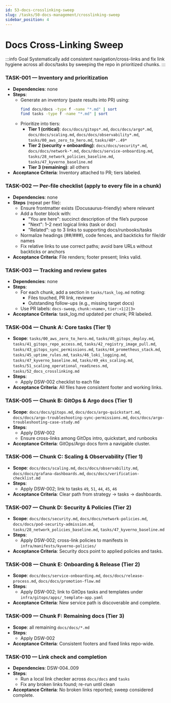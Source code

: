 ```yaml
---
id: 53-docs-crosslinking-sweep
slug: /tasks/50-docs-management/crosslinking-sweep
sidebar_position: 4
---
```


# Docs Cross-Linking Sweep

:::info Goal Systematically add consistent navigation/cross-links and fix link hygiene across all docs/tasks by sweeping the repo in prioritized chunks. :::

### TASK-001 — Inventory and prioritization

- **Dependencies**: none
- **Steps**:
  - Generate an inventory (paste results into PR) using:
    ```bash title="Generate Inventory"
    find docs/docs -type f -name "*.md" | sort
    find tasks -type f -name "*.md" | sort
    ```
  - Prioritize into tiers:
    - **Tier 1 (critical)**: `docs/docs/gitops*.md`, `docs/docs/argo*.md`, `docs/docs/scaling.md`, `docs/docs/observability*.md`, `tasks/00_aws_zero_to_hero.md`, `tasks/40*..49*`
    - **Tier 2 (security + onboarding)**: `docs/docs/security*.md`, `docs/docs/network-*.md`, `docs/docs/service-onboarding.md`, `tasks/28_network_policies_baseline.md`, `tasks/47_kyverno_baseline.md`
    - **Tier 3 (remaining)**: all others
- **Acceptance Criteria**: Inventory attached to PR; tiers labeled.

### TASK-002 — Per-file checklist (apply to every file in a chunk)

- **Dependencies**: none
- **Steps** (repeat per file):
  - Ensure frontmatter exists (Docusaurus-friendly) where relevant
  - Add a footer block with:
    - "You are here": succinct description of the file’s purpose
    - "Next": 1–2 next logical links (task or doc)
    - "Related": up to 3 links to supporting docs/runbooks/tasks
  - Normalize headings (##/###), code fences, and backticks for file/dir names
  - Fix relative links to use correct paths; avoid bare URLs without backticks or anchors
- **Acceptance Criteria**: File renders; footer present; links valid.

### TASK-003 — Tracking and review gates

- **Dependencies**: none
- **Steps**:
  - For each chunk, add a section in `tasks/task_log.md` noting:
    - Files touched, PR link, reviewer
    - Outstanding follow-ups (e.g., missing target docs)
  - Use PR labels: `docs-sweep`, `chunk:<name>`, `tier:<1|2|3>`
- **Acceptance Criteria**: task_log.md updated per chunk; PR labeled.

### TASK-004 — Chunk A: Core tasks (Tier 1)

- **Scope**: `tasks/00_aws_zero_to_hero.md`, `tasks/40_gitops_deploy.md`, `tasks/41_gitops_repo_access.md`, `tasks/42_registry_image_pull.md`, `tasks/43_gitops_sync_permissions.md`, `tasks/44_prometheus_stack.md`, `tasks/45_uptime_rules.md`, `tasks/46_loki_logging.md`, `tasks/47_kyverno_baseline.md`, `tasks/49_eks_scaling.md`, `tasks/51_scaling_operational_readiness.md`, `tasks/52_docs_crosslinking.md`
- **Steps**:
  - Apply DSW-002 checklist to each file
- **Acceptance Criteria**: All files have consistent footer and working links.

### TASK-005 — Chunk B: GitOps & Argo docs (Tier 1)

- **Scope**: `docs/docs/gitops.md`, `docs/docs/argo-quickstart.md`, `docs/docs/argo-troubleshooting-sync-permissions.md`, `docs/docs/argo-troubleshooting-case-study.md`
- **Steps**:
  - Apply DSW-002
  - Ensure cross-links among GitOps intro, quickstart, and runbooks
- **Acceptance Criteria**: GitOps/Argo docs form a navigable cluster.

### TASK-006 — Chunk C: Scaling & Observability (Tier 1)

- **Scope**: `docs/docs/scaling.md`, `docs/docs/observability.md`, `docs/docs/grafana-dashboards.md`, `docs/docs/verification-checklist.md`
- **Steps**:
  - Apply DSW-002; link to tasks `49`, `51`, `44`, `45`, `46`
- **Acceptance Criteria**: Clear path from strategy → tasks → dashboards.

### TASK-007 — Chunk D: Security & Policies (Tier 2)

- **Scope**: `docs/docs/security.md`, `docs/docs/network-policies.md`, `docs/docs/pod-security-admission.md`, `tasks/28_network_policies_baseline.md`, `tasks/47_kyverno_baseline.md`
- **Steps**:
  - Apply DSW-002; cross-link policies to manifests in `infra/manifests/kyverno-policies/`
- **Acceptance Criteria**: Security docs point to applied policies and tasks.

### TASK-008 — Chunk E: Onboarding & Release (Tier 2)

- **Scope**: `docs/docs/service-onboarding.md`, `docs/docs/release-process.md`, `docs/docs/promotion-flow.md`
- **Steps**:
  - Apply DSW-002; link to GitOps tasks and templates under `infra/gitops/apps/_template-app.yaml`
- **Acceptance Criteria**: New service path is discoverable and complete.

### TASK-009 — Chunk F: Remaining docs (Tier 3)

- **Scope**: all remaining `docs/docs/*.md`
- **Steps**:
  - Apply DSW-002
- **Acceptance Criteria**: Consistent footers and fixed links repo-wide.

### TASK-010 — Link check and completion

- **Dependencies**: DSW-004..009
- **Steps**:
  - Run a local link checker across `docs/docs` and `tasks`
  - Fix any broken links found; re-run until clean
- **Acceptance Criteria**: No broken links reported; sweep considered complete.
